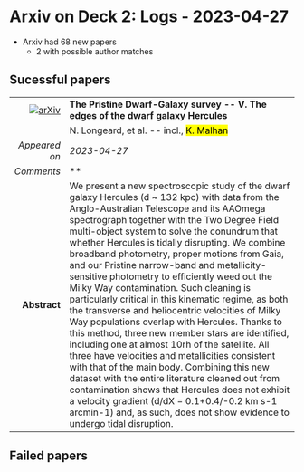 # Arxiv on Deck 2: Logs - 2023-04-27

* Arxiv had 68 new papers
    * 2 with possible author matches

## Sucessful papers


|||
|---:|:---|
| [![arXiv](https://img.shields.io/badge/arXiv-arXiv:2304.13046-b31b1b.svg)](https://arxiv.org/abs/arXiv:2304.13046) | **The Pristine Dwarf-Galaxy survey -- V. The edges of the dwarf galaxy  Hercules**  |
|| N. Longeard, et al. -- incl., <mark>K. Malhan</mark> |
|*Appeared on*| *2023-04-27*|
|*Comments*| **|
|**Abstract**| We present a new spectroscopic study of the dwarf galaxy Hercules (d ~ 132 kpc) with data from the Anglo-Australian Telescope and its AAOmega spectrograph together with the Two Degree Field multi-object system to solve the conundrum that whether Hercules is tidally disrupting. We combine broadband photometry, proper motions from Gaia, and our Pristine narrow-band and metallicity-sensitive photometry to efficiently weed out the Milky Way contamination. Such cleaning is particularly critical in this kinematic regime, as both the transverse and heliocentric velocities of Milky Way populations overlap with Hercules. Thanks to this method, three new member stars are identified, including one at almost 10rh of the satellite. All three have velocities and metallicities consistent with that of the main body. Combining this new dataset with the entire literature cleaned out from contamination shows that Hercules does not exhibit a velocity gradient (d<v>/dX = 0.1+0.4/-0.2 km s-1 arcmin-1) and, as such, does not show evidence to undergo tidal disruption. |

## Failed papers

